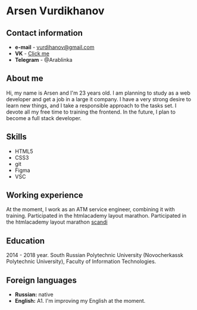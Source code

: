 # Arsen Vurdikhanov

## Contact information

* **e-mail** - vurdihanov@gmail.com
* **VK** - [Click me](https://vk.com/namevav)
* **Telegram** - @Arablinka

## About me

Hi, my name is Arsen and I'm 23 years old. I am planning to study as a web developer and get a job in a large it company. I have a very strong desire to learn new things, and I take a responsible approach to the tasks set. I devote all my free time to training the frontend. In the future, I plan to become a full stack developer.

## Skills

* HTML5
* CSS3
* git
* Figma
* VSC

## Working experience

At the moment, I work as an ATM service engineer, combining it with training. Participated in the htmlacademy layout marathon. Participated in the htmlacademy layout marathon [scandi](https://arsen056.github.io/scandi/)

## Education

2014 - 2018 year. South Russian Polytechnic University (Novocherkassk Polytechnic University), Faculty of Information Technologies.

## Foreign languages

* **Russian:** native
* **English:** A1. I'm improving my English at the moment.